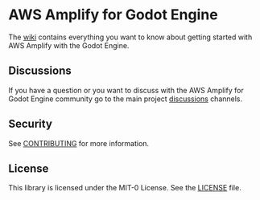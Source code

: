 # AWS Amplify for Godot Engine

The [wiki](https://github.com/aws-samples/amplify-godot-engine/wiki) contains everything you want to know about getting started with AWS Amplify with the Godot Engine.

## Discussions

If you have a question or you want to discuss with the AWS Amplify for Godot Engine community go to the main project [discussions](https://github.com/aws-samples/amplify-godot-engine/discussions) channels.

## Security

See [CONTRIBUTING](CONTRIBUTING.md#security-issue-notifications) for more information.

## License

This library is licensed under the MIT-0 License. See the [LICENSE](LICENSE.md) file.